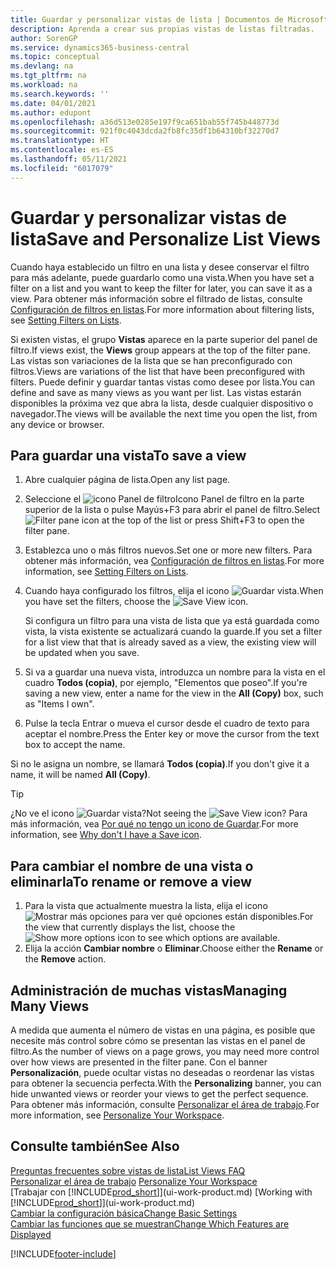 ```yaml
---
title: Guardar y personalizar vistas de lista | Documentos de Microsoft
description: Aprenda a crear sus propias vistas de listas filtradas.
author: SorenGP
ms.service: dynamics365-business-central
ms.topic: conceptual
ms.devlang: na
ms.tgt_pltfrm: na
ms.workload: na
ms.search.keywords: ''
ms.date: 04/01/2021
ms.author: edupont
ms.openlocfilehash: a36d513e0285e197f9ca651bab55f745b448773d
ms.sourcegitcommit: 921f0c4043dcda2fb8fc35df1b64310bf32270d7
ms.translationtype: HT
ms.contentlocale: es-ES
ms.lasthandoff: 05/11/2021
ms.locfileid: "6017079"
---
```

# <a name="save-and-personalize-list-views"></a><span data-ttu-id="053f0-103">Guardar y personalizar vistas de lista</span><span class="sxs-lookup"><span data-stu-id="053f0-103">Save and Personalize List Views</span></span>
<span data-ttu-id="053f0-104">Cuando haya establecido un filtro en una lista y desee conservar el filtro para más adelante, puede guardarlo como una vista.</span><span class="sxs-lookup"><span data-stu-id="053f0-104">When you have set a filter on a list and you want to keep the filter for later, you can save it as a view.</span></span> <span data-ttu-id="053f0-105">Para obtener más información sobre el filtrado de listas, consulte [Configuración de filtros en listas](ui-enter-criteria-filters.md#setting-filters-on-lists).</span><span class="sxs-lookup"><span data-stu-id="053f0-105">For more information about filtering lists, see [Setting Filters on Lists](ui-enter-criteria-filters.md#setting-filters-on-lists).</span></span>

<span data-ttu-id="053f0-106">Si existen vistas, el grupo **Vistas** aparece en la parte superior del panel de filtro.</span><span class="sxs-lookup"><span data-stu-id="053f0-106">If views exist, the **Views** group appears at the top of the filter pane.</span></span> <span data-ttu-id="053f0-107">Las vistas son variaciones de la lista que se han preconfigurado con filtros.</span><span class="sxs-lookup"><span data-stu-id="053f0-107">Views are variations of the list that have been preconfigured with filters.</span></span> <span data-ttu-id="053f0-108">Puede definir y guardar tantas vistas como desee por lista.</span><span class="sxs-lookup"><span data-stu-id="053f0-108">You can define and save as many views as you want per list.</span></span> <span data-ttu-id="053f0-109">Las vistas estarán disponibles la próxima vez que abra la lista, desde cualquier dispositivo o navegador.</span><span class="sxs-lookup"><span data-stu-id="053f0-109">The views will be available the next time you open the list, from any device or browser.</span></span>

## <a name="to-save-a-view"></a><span data-ttu-id="053f0-110">Para guardar una vista</span><span class="sxs-lookup"><span data-stu-id="053f0-110">To save a view</span></span>
1. <span data-ttu-id="053f0-111">Abre cualquier página de lista.</span><span class="sxs-lookup"><span data-stu-id="053f0-111">Open any list page.</span></span>
2. <span data-ttu-id="053f0-112">Seleccione el ![icono Panel de filtroIcono Panel de filtro](media/open-filter-pane-icon.png "Icono Panel de filtro") en la parte superior de la lista o pulse Mayús+F3 para abrir el panel de filtro.</span><span class="sxs-lookup"><span data-stu-id="053f0-112">Select ![Filter pane icon](media/open-filter-pane-icon.png "Filter pane icon") at the top of the list or press Shift+F3 to open the filter pane.</span></span>
3. <span data-ttu-id="053f0-113">Establezca uno o más filtros nuevos.</span><span class="sxs-lookup"><span data-stu-id="053f0-113">Set one or more new filters.</span></span> <span data-ttu-id="053f0-114">Para obtener más información, vea [Configuración de filtros en listas](ui-enter-criteria-filters.md#setting-filters-on-lists).</span><span class="sxs-lookup"><span data-stu-id="053f0-114">For more information, see [Setting Filters on Lists](ui-enter-criteria-filters.md#setting-filters-on-lists).</span></span>
4. <span data-ttu-id="053f0-115">Cuando haya configurado los filtros, elija el icono ![Guardar vista](media/save_view_icon.png "Guardar vista").</span><span class="sxs-lookup"><span data-stu-id="053f0-115">When you have set the filters, choose the ![Save View](media/save_view_icon.png "Save View") icon.</span></span>

    <span data-ttu-id="053f0-116">Si configura un filtro para una vista de lista que ya está guardada como vista, la vista existente se actualizará cuando la guarde.</span><span class="sxs-lookup"><span data-stu-id="053f0-116">If you set a filter for a list view that that is already saved as a view, the existing view will be updated when you save.</span></span>
5. <span data-ttu-id="053f0-117">Si va a guardar una nueva vista, introduzca un nombre para la vista en el cuadro **Todos (copia)**, por ejemplo, "Elementos que poseo".</span><span class="sxs-lookup"><span data-stu-id="053f0-117">If you're saving a new view, enter a name for the view in the **All (Copy)** box, such as "Items I own".</span></span>
6. <span data-ttu-id="053f0-118">Pulse la tecla Entrar o mueva el cursor desde el cuadro de texto para aceptar el nombre.</span><span class="sxs-lookup"><span data-stu-id="053f0-118">Press the Enter key or move the cursor from the text box to accept the name.</span></span>

<span data-ttu-id="053f0-119">Si no le asigna un nombre, se llamará **Todos (copia)**.</span><span class="sxs-lookup"><span data-stu-id="053f0-119">If you don't give it a name, it will be named **All (Copy)**.</span></span>

> [!TIP]
> <span data-ttu-id="053f0-120">¿No ve el icono ![Guardar vista](media/save_view_icon.png "Guardar vista")?</span><span class="sxs-lookup"><span data-stu-id="053f0-120">Not seeing the ![Save View](media/save_view_icon.png "Save View") icon?</span></span> <span data-ttu-id="053f0-121">Para más información, vea [Por qué no tengo un icono de Guardar](/dynamics365/business-central/ui-views-faq#save).</span><span class="sxs-lookup"><span data-stu-id="053f0-121">For more information, see [Why don't I have a Save icon](/dynamics365/business-central/ui-views-faq#save).</span></span>

## <a name="to-rename-or-remove-a-view"></a><span data-ttu-id="053f0-122">Para cambiar el nombre de una vista o eliminarla</span><span class="sxs-lookup"><span data-stu-id="053f0-122">To rename or remove a view</span></span>
1. <span data-ttu-id="053f0-123">Para la vista que actualmente muestra la lista, elija el icono ![Mostrar más opciones](media/show-more-options-icon.png "Mostrar más opciones") para ver qué opciones están disponibles.</span><span class="sxs-lookup"><span data-stu-id="053f0-123">For the view that currently displays the list, choose the ![Show more options](media/show-more-options-icon.png "Show more options") icon to see which options are available.</span></span>
2. <span data-ttu-id="053f0-124">Elija la acción **Cambiar nombre** o **Eliminar**.</span><span class="sxs-lookup"><span data-stu-id="053f0-124">Choose either the **Rename** or the **Remove** action.</span></span>

## <a name="managing-many-views"></a><span data-ttu-id="053f0-125">Administración de muchas vistas</span><span class="sxs-lookup"><span data-stu-id="053f0-125">Managing Many Views</span></span>
<span data-ttu-id="053f0-126">A medida que aumenta el número de vistas en una página, es posible que necesite más control sobre cómo se presentan las vistas en el panel de filtro.</span><span class="sxs-lookup"><span data-stu-id="053f0-126">As the number of views on a page grows, you may need more control over how views are presented in the filter pane.</span></span> <span data-ttu-id="053f0-127">Con el banner **Personalización**, puede ocultar vistas no deseadas o reordenar las vistas para obtener la secuencia perfecta.</span><span class="sxs-lookup"><span data-stu-id="053f0-127">With the **Personalizing** banner, you can hide unwanted views or reorder your views to get the perfect sequence.</span></span> <span data-ttu-id="053f0-128">Para obtener más información, consulte [Personalizar el área de trabajo](ui-personalization-user.md).</span><span class="sxs-lookup"><span data-stu-id="053f0-128">For more information, see [Personalize Your Workspace](ui-personalization-user.md).</span></span>

## <a name="see-also"></a><span data-ttu-id="053f0-129">Consulte también</span><span class="sxs-lookup"><span data-stu-id="053f0-129">See Also</span></span>
[<span data-ttu-id="053f0-130">Preguntas frecuentes sobre vistas de lista</span><span class="sxs-lookup"><span data-stu-id="053f0-130">List Views FAQ</span></span>](ui-views-faq.yml)  
<span data-ttu-id="053f0-131">[Personalizar el área de trabajo](ui-personalization-user.md)  </span><span class="sxs-lookup"><span data-stu-id="053f0-131">[Personalize Your Workspace](ui-personalization-user.md)  </span></span>  
<span data-ttu-id="053f0-132">[Trabajar con [!INCLUDE[prod_short](includes/prod_short.md)]](ui-work-product.md)  </span><span class="sxs-lookup"><span data-stu-id="053f0-132">[Working with [!INCLUDE[prod_short](includes/prod_short.md)]](ui-work-product.md)  </span></span>  
[<span data-ttu-id="053f0-133">Cambiar la configuración básica</span><span class="sxs-lookup"><span data-stu-id="053f0-133">Change Basic Settings</span></span>](ui-change-basic-settings.md)  
[<span data-ttu-id="053f0-134">Cambiar las funciones que se muestran</span><span class="sxs-lookup"><span data-stu-id="053f0-134">Change Which Features are Displayed</span></span>](ui-experiences.md)  


[!INCLUDE[footer-include](includes/footer-banner.md)]